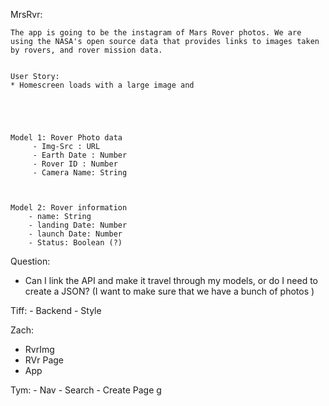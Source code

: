 MrsRvr: 

    The app is going to be the instagram of Mars Rover photos. We are using the NASA's open source data that provides links to images taken by rovers, and rover mission data.  


    User Story: 
    * Homescreen loads with a large image and 





    Model 1: Rover Photo data  
         - Img-Src : URL 
         - Earth Date : Number
         - Rover ID : Number 
         - Camera Name: String



    Model 2: Rover information 
        - name: String 
        - landing Date: Number 
        - launch Date: Number 
        - Status: Boolean (?)





Question: 
* Can I link the API and make it travel through my models, or do I need to create a JSON? (I want to make sure that we have a bunch of photos )




Tiff: 
    - Backend
    - Style 



Zach: 
 - RvrImg 
 - RVr Page
 - App 


 Tym: 
    - Nav 
    - Search
    - Create Page g